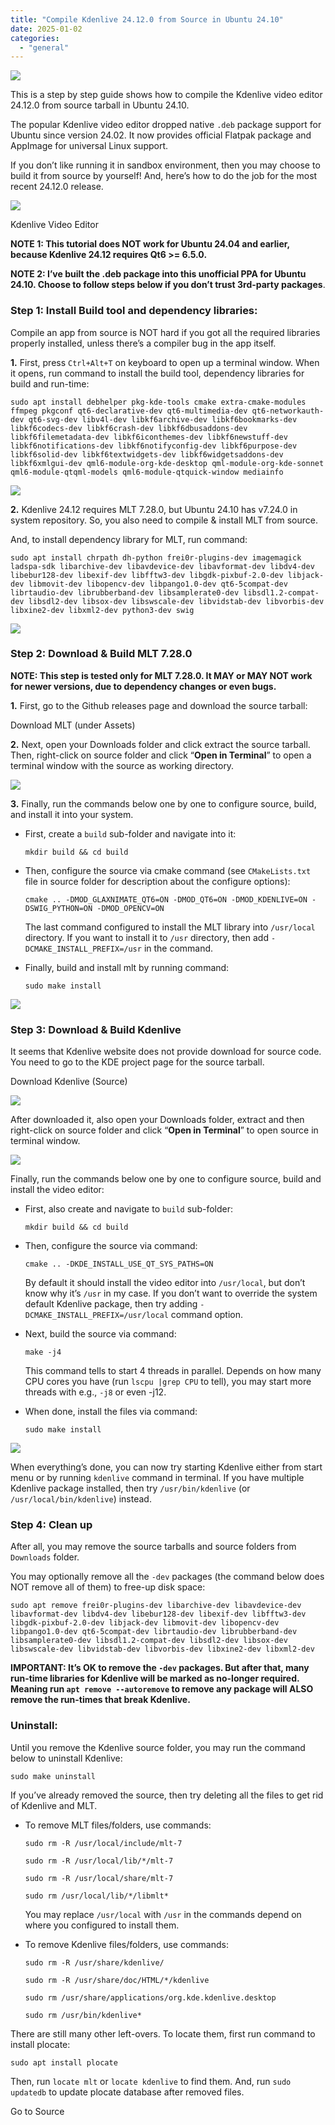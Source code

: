 ```yaml
---
title: "Compile Kdenlive 24.12.0 from Source in Ubuntu 24.10"
date: 2025-01-02
categories: 
  - "general"
---
```


![](https://ubuntuhandbook.org/wp-content/uploads/2021/12/kdenlive-icon1200-250x250.png)

This is a step by step guide shows how to compile the Kdenlive video editor 24.12.0 from source tarball in Ubuntu 24.10.

The popular Kdenlive video editor dropped native `.deb` package support for Ubuntu since version 24.02. It now provides official Flatpak package and AppImage for universal Linux support.

If you don’t like running it in sandbox environment, then you may choose to build it from source by yourself! And, here’s how to do the job for the most recent 24.12.0 release.

![](https://ubuntuhandbook.org/wp-content/uploads/2024/12/kdenlive-video-editor-700x401.webp)

Kdenlive Video Editor

**NOTE 1: This tutorial does NOT work for Ubuntu 24.04 and earlier, because Kdenlive 24.12 requires Qt6 >= 6.5.0.**

**NOTE 2: I’ve built the .deb package into this unofficial PPA for Ubuntu 24.10. Choose to follow steps below if you don’t trust 3rd-party packages**.

### Step 1: Install Build tool and dependency libraries:

Compile an app from source is NOT hard if you got all the required libraries properly installed, unless there’s a compiler bug in the app itself.

**1.** First, press `Ctrl+Alt+T` on keyboard to open up a terminal window. When it opens, run command to install the build tool, dependency libraries for build and run-time:

```
sudo apt install debhelper pkg-kde-tools cmake extra-cmake-modules ffmpeg pkgconf qt6-declarative-dev qt6-multimedia-dev qt6-networkauth-dev qt6-svg-dev libv4l-dev libkf6archive-dev libkf6bookmarks-dev libkf6codecs-dev libkf6crash-dev libkf6dbusaddons-dev libkf6filemetadata-dev libkf6iconthemes-dev libkf6newstuff-dev libkf6notifications-dev libkf6notifyconfig-dev libkf6purpose-dev libkf6solid-dev libkf6textwidgets-dev libkf6widgetsaddons-dev libkf6xmlgui-dev qml6-module-org-kde-desktop qml-module-org-kde-sonnet qml6-module-qtqml-models qml6-module-qtquick-window mediainfo
```

![](https://ubuntuhandbook.org/wp-content/uploads/2024/12/apt-kdenlive-deps-700x256.webp)

**2.** Kdenlive 24.12 requires MLT 7.28.0, but Ubuntu 24.10 has v7.24.0 in system repository. So, you also need to compile & install MLT from source.

And, to install dependency library for MLT, run command:

```
sudo apt install chrpath dh-python frei0r-plugins-dev imagemagick ladspa-sdk libarchive-dev libavdevice-dev libavformat-dev libdv4-dev libebur128-dev libexif-dev libfftw3-dev libgdk-pixbuf-2.0-dev libjack-dev libmovit-dev libopencv-dev libpango1.0-dev qt6-5compat-dev librtaudio-dev librubberband-dev libsamplerate0-dev libsdl1.2-compat-dev libsdl2-dev libsox-dev libswscale-dev libvidstab-dev libvorbis-dev libxine2-dev libxml2-dev python3-dev swig
```

![](https://ubuntuhandbook.org/wp-content/uploads/2024/12/apt-mlt-deps-700x247.webp)

### Step 2: Download & Build MLT 7.28.0

**NOTE: This step is tested only for MLT 7.28.0. It MAY or MAY NOT work for newer versions, due to dependency changes or even bugs.**

**1.** First, go to the Github releases page and download the source tarball:

Download MLT (under Assets)

**2.** Next, open your Downloads folder and click extract the source tarball. Then, right-click on source folder and click “**Open in Terminal**” to open a terminal window with the source as working directory.

![](https://ubuntuhandbook.org/wp-content/uploads/2024/12/open-mlt-terminal-700x455.webp)

**3.** Finally, run the commands below one by one to configure source, build, and install it into your system.

- First, create a `build` sub-folder and navigate into it:
    
    ```
    mkdir build && cd build
    ```
    
- Then, configure the source via cmake command (see `CMakeLists.txt` file in source folder for description about the configure options):
    
    ```
    cmake .. -DMOD_GLAXNIMATE_QT6=ON -DMOD_QT6=ON -DMOD_KDENLIVE=ON -DSWIG_PYTHON=ON -DMOD_OPENCV=ON
    ```
    
    The last command configured to install the MLT library into `/usr/local` directory. If you want to install it to `/usr` directory, then add `-DCMAKE_INSTALL_PREFIX=/usr` in the command.
    
- Finally, build and install mlt by running command:
    
    ```
    sudo make install
    ```
    

![](https://ubuntuhandbook.org/wp-content/uploads/2024/12/build-mlt-700x438.webp)

### Step 3: Download & Build Kdenlive

It seems that Kdenlive website does not provide download for source code. You need to go to the KDE project page for the source tarball.

Download Kdenlive (Source)

![](https://ubuntuhandbook.org/wp-content/uploads/2024/12/download-kdenlivesource-700x457.webp)

After downloaded it, also open your Downloads folder, extract and then right-click on source folder and click “**Open in Terminal**” to open source in terminal window.

![](https://ubuntuhandbook.org/wp-content/uploads/2024/12/open-kdenlive-terminal-700x489.webp)

Finally, run the commands below one by one to configure source, build and install the video editor:

- First, also create and navigate to `build` sub-folder:
    
    ```
    mkdir build && cd build
    ```
    
- Then, configure the source via command:
    
    ```
    cmake .. -DKDE_INSTALL_USE_QT_SYS_PATHS=ON
    ```
    
    By default it should install the video editor into `/usr/local`, but don’t know why it’s `/usr` in my case. If you don’t want to override the system default Kdenlive package, then try adding `-DCMAKE_INSTALL_PREFIX=/usr/local` command option.
    
- Next, build the source via command:
    
    ```
    make -j4
    ```
    
    This command tells to start 4 threads in parallel. Depends on how many CPU cores you have (run `lscpu |grep CPU` to tell), you may start more threads with e.g., `-j8` or even -j12.
    
- When done, install the files via command:
    
    ```
    sudo make install
    ```
    

![](https://ubuntuhandbook.org/wp-content/uploads/2024/12/build-kdenlive-700x490.webp)

When everything’s done, you can now try starting Kdenlive either from start menu or by running `kdenlive` command in terminal. If you have multiple Kdenlive package installed, then try `/usr/bin/kdenlive` (or `/usr/local/bin/kdenlive`) instead.

### Step 4: Clean up

After all, you may remove the source tarballs and source folders from `Downloads` folder.

You may optionally remove all the `-dev` packages (the command below does NOT remove all of them) to free-up disk space:

```
sudo apt remove frei0r-plugins-dev libarchive-dev libavdevice-dev libavformat-dev libdv4-dev libebur128-dev libexif-dev libfftw3-dev libgdk-pixbuf-2.0-dev libjack-dev libmovit-dev libopencv-dev libpango1.0-dev qt6-5compat-dev librtaudio-dev librubberband-dev libsamplerate0-dev libsdl1.2-compat-dev libsdl2-dev libsox-dev libswscale-dev libvidstab-dev libvorbis-dev libxine2-dev libxml2-dev
```

**IMPORTANT: It’s OK to remove the `-dev` packages. But after that, many run-time libraries for Kdenlive will be marked as no-longer required. Meaning run `apt remove --autoremove` to remove any package will ALSO remove the run-times that break Kdenlive.**

### Uninstall:

Until you remove the Kdenlive source folder, you may run the command below to uninstall Kdenlive:

```
sudo make uninstall
```

If you’ve already removed the source, then try deleting all the files to get rid of Kdenlive and MLT.

- To remove MLT files/folders, use commands:
    
    ```
    sudo rm -R /usr/local/include/mlt-7
    ```
    
    ```
    sudo rm -R /usr/local/lib/*/mlt-7
    ```
    
    ```
    sudo rm -R /usr/local/share/mlt-7
    ```
    
    ```
    sudo rm /usr/local/lib/*/libmlt*
    ```
    
    You may replace `/usr/local` with `/usr` in the commands depend on where you configured to install them.
    
- To remove Kdenlive files/folders, use commands:
    
    ```
    sudo rm -R /usr/share/kdenlive/
    ```
    
    ```
    sudo rm -R /usr/share/doc/HTML/*/kdenlive
    ```
    
    ```
    sudo rm /usr/share/applications/org.kde.kdenlive.desktop
    ```
    
    ```
    sudo rm /usr/bin/kdenlive*
    ```
    

There are still many other left-overs. To locate them, first run command to install plocate:

```
sudo apt install plocate
```

Then, run `locate mlt` or `locate kdenlive` to find them. And, run `sudo updatedb` to update plocate database after removed files.

Go to Source
